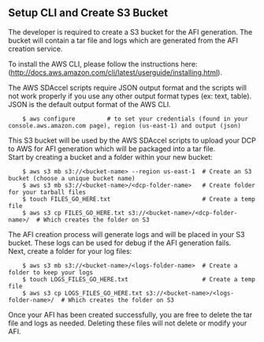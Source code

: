 ## Setup CLI and Create S3 Bucket
The developer is required to create a S3 bucket for the AFI generation.  The bucket will contain a tar file and logs which are generated from the AFI creation service. 

To install the AWS CLI, please follow the instructions here: (http://docs.aws.amazon.com/cli/latest/userguide/installing.html).

The AWS SDAccel scripts require JSON output format and the scripts will not work properly if you use any other output format types (ex: text, table).  JSON is the default output format of the AWS CLI.

```
    $ aws configure         # to set your credentials (found in your console.aws.amazon.com page), region (us-east-1) and output (json) 
```
This S3 bucket will be used by the AWS SDAccel scripts to upload your DCP to AWS for AFI generation which will be packaged into a tar file.  
Start by creating a bucket and a folder within your new bucket:
```
    $ aws s3 mb s3://<bucket-name> --region us-east-1  # Create an S3 bucket (choose a unique bucket name)
    $ aws s3 mb s3://<bucket-name>/<dcp-folder-name>   # Create folder for your tarball files
    $ touch FILES_GO_HERE.txt                          # Create a temp file
    $ aws s3 cp FILES_GO_HERE.txt s3://<bucket-name>/<dcp-folder-name>/  # Which creates the folder on S3
```
The AFI creation process will generate logs and will be placed in your S3 bucket.  These logs can be used for debug if the AFI generation fails.  
Next, create a folder for your log files:        
```    
    $ aws s3 mb s3://<bucket-name>/<logs-folder-name>  # Create a folder to keep your logs
    $ touch LOGS_FILES_GO_HERE.txt                     # Create a temp file
    $ aws s3 cp LOGS_FILES_GO_HERE.txt s3://<bucket-name>/<logs-folder-name>/  # Which creates the folder on S3
```             
Once your AFI has been created successfully, you are free to delete the tar file and logs as needed.  Deleting these files will not delete or modify your AFI.
